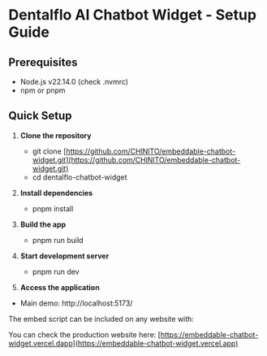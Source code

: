 # Dentalflo AI Chatbot Widget - Setup Guide

## Prerequisites

- Node.js v22.14.0 (check .nvmrc)
- npm or pnpm

## Quick Setup

1. **Clone the repository**

   - git clone [https://github.com/CHlNlTO/embeddable-chatbot-widget.git](https://github.com/CHlNlTO/embeddable-chatbot-widget.git)
   - cd dentalflo-chatbot-widget

2. **Install dependencies**

   - pnpm install

3. **Build the app**

   - pnpm run build

4. **Start development server**

   - pnpm run dev

5. **Access the application**

- Main demo: http://localhost:5173/

The embed script can be included on any website with:

<script src="https://embeddable-chatbot-widget.vercel.app/embed.js?assistantId=YOUR_ASSISTANT_ID"></script>

You can check the production website here:
[https://embeddable-chatbot-widget.vercel.dapp](https://embeddable-chatbot-widget.vercel.app)
